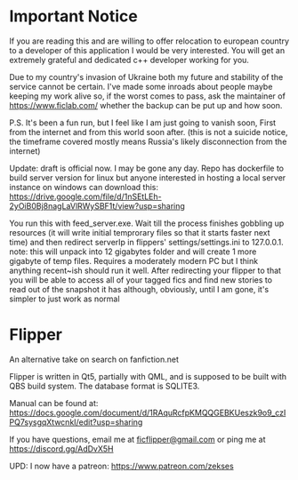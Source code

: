 # Important Notice
If you are reading this and are willing to offer relocation to european country to a developer of this application I would be very interested. 
You will get an extremely grateful and dedicated c++ developer working for you.

Due to my country's invasion of Ukraine both my future and stability of the service cannot be certain.
I've made some inroads about people maybe keeping my work alive so, if the worst comes to pass, ask the maintainer of https://www.ficlab.com/ whether the backup can be put up and how soon. 

P.S. It's been a fun run, but I feel like I am just going to vanish soon, First from the internet and from this world soon after. 
(this is not a suicide notice, the timeframe covered mostly means Russia's likely disconnection from the internet)


Update: draft is official now. I may be gone any day. Repo has dockerfile to build server version for linux but anyone interested in hosting a local server instance on windows can download this: https://drive.google.com/file/d/1nSEtLEh-2yOiB0Bj8nagLaVlRWySBF1t/view?usp=sharing

You run this with feed_server.exe. Wait till the process finishes gobbling up resources (it will write initial temprorary files so that it starts faster next time) and then redirect serverIp in flippers' settings/settings.ini to 127.0.0.1. note: this will unpack into 12 gigabytes folder and will create 1 more gigabyte of temp files.  Requires a moderately modern PC but I think anything recent~ish should run it well. After redirecting your flipper to that you will be able to access all of your tagged fics and find new stories to read out of the snapshot it has although, obviously, until I am gone, it's simpler to just work as normal 


# Flipper
An alternative take on search on fanfiction.net

Flipper is written in Qt5, partially with QML, and is supposed to be built with QBS build system.
The database format is SQLITE3.

Manual can be found at: https://docs.google.com/document/d/1RAquRcfpKMQQGEBKUeszk9o9_czIPQ7sysgqXtwcnkI/edit?usp=sharing

If you have questions, email me at ficflipper@gmail.com or ping me at https://discord.gg/AdDvX5H

UPD: I now have a patreon: https://www.patreon.com/zekses
